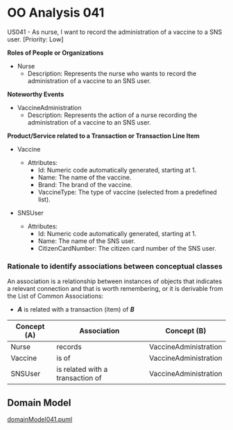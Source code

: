 # OO Analysis 041

US041 - As nurse, I want to record the administration of a vaccine to a SNS user. [Priority: Low]

**Roles of People or Organizations**

* Nurse
    - Description: Represents the nurse who wants to record the administration of a vaccine to an SNS user.

**Noteworthy Events**

* VaccineAdministration
    - Description: Represents the action of a nurse recording the administration of a vaccine to an SNS user.

**Product/Service related to a Transaction or Transaction Line Item**

* Vaccine
    - Attributes:
        - Id: Numeric code automatically generated, starting at 1.
        - Name: The name of the vaccine.
        - Brand: The brand of the vaccine.
        - VaccineType: The type of vaccine (selected from a predefined list).

* SNSUser
    - Attributes:
        - Id: Numeric code automatically generated, starting at 1.
        - Name: The name of the SNS user.
        - CitizenCardNumber: The citizen card number of the SNS user.

### Rationale to identify associations between conceptual classes ###

An association is a relationship between instances of objects that indicates a relevant connection and that is worth remembering, or it is derivable from the List of Common Associations:

+ **_A_** is related with a transaction (item) of **_B_**

| Concept (A)      | Association | Concept (B) |
| ----------------- | ----------- | ------------ |
| Nurse             | records     | VaccineAdministration |
| Vaccine           | is of       | VaccineAdministration |
| SNSUser           | is related with a transaction of | VaccineAdministration |

## Domain Model

[domainModel041.puml](domainModel041.puml)
